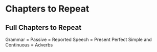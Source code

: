 # Chapters to Repeat

## Full Chapters to Repeat

Grammar
    = Passive
    = Reported Speech
    = Present Perfect Simple and Continuous
    = Adverbs
